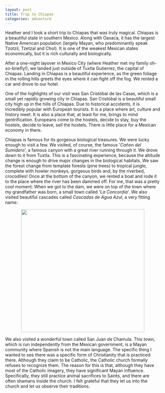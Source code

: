 ```yaml
---
layout: post
title: Trip to Chiapas
categories: adventure
---
```


Heather and I took a short trip to Chiapas that was truly magical. Chiapas is
a beautiful state in southern Mexico. Along with Oaxaca, it has the largest
Native American population (largely Mayan, who predominantly speak Tzotzil,
Tzetzal and Chol). It is one of the weakest Mexican states economically, but
it is rich culturally and biologically.

After a one-night layover in Mexico City (where Heather met my family
oh-so-briefly!), we landed just outside of Tuxtla Gutierrez, the capital of
Chiapas.  Landing in Chiapas is a beautiful experience, as the green foliage in
the rolling hills greets the eyes where it can fight off the fog. We rented a
car and drove to our hotel.

One of the highlights of our visit was San Cristóbal de las Casas, which is a
small yet rapidly growing city in Chiapas. San Cristóbal is a beautiful small
city high up in the hills of Chiapas. Due to historical accidents, it is
incredibly popular with European tourists. It is a place where art, culture
and history meet. It is also a place that, at least for me, brings to mind
gentrification. Europeans come to the hostels, decide to stay, buy the hostels,
decide to leave, sell the hostels. There is little place for a Mexican economy
in there.

Chiapas is famous for its gorgeous biological treasures. We were lucky enough to
visit a few. We visited, of course, the famous '*Cañon del Sumidero*', a famous
canyon with a great river running through it. We drove down to it from Tuxtla.
This is a fascinating experience, because the altitude change is enough to drive
major changes in the biological habitats. We saw the forest change from template
forests (pine trees) to tropical jungle, complete with howler monkeys, gorgeous
birds and, by the riverbed, crocodiles! Once at the bottom of the canyon, we
rented a boat and rode it to the place where the river has been dammed off.
For me, that was a pretty cool moment: When we got to the dam, we were
on top of the town where my grandfather was born, a small town called '*La
Concordia*'. We also visited beautiful cascades called *Cascadas de Agua Azul*,
a very fitting name:

<center>
<img id="Cascadas de agua azuk"
src="https://dangeles.github.io/images/chiapas.jpg" width="400">
</center>

We also visited a wonderful town called San Juan de Chamula. This town, which is
run independently from the Mexican government, is a Mayan community where Spanish
is not the main language. The specific thing I wanted to see there was a specific
form of Christianity that is practiced there. Although they claim to be Catholic,
the Catholic church formally refuses to recognize them. The reason for this is
that, although they have most of the Catholic imagery, they have significant
Mayan influence. Specifically, they still practice animal sacrifices to Saints,
and there are often shamans inside the church. I felt grateful that they let us
into the church and let us observe their traditions.
